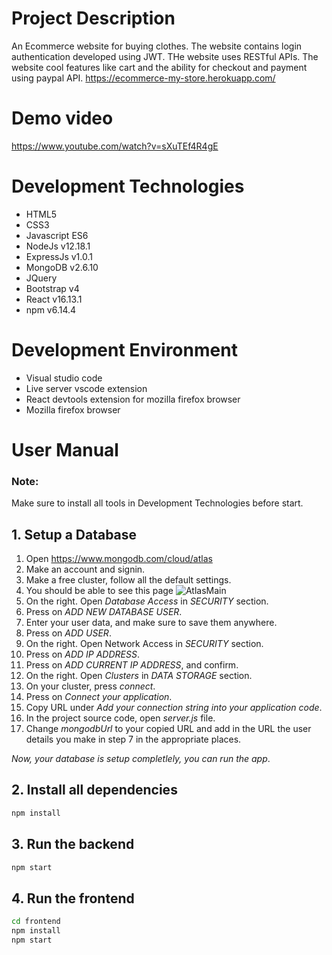 # Project Description
An Ecommerce website for buying clothes. The website contains login authentication developed using JWT. THe website uses RESTful APIs. The website cool features like cart and the ability for checkout and payment using paypal API.
https://ecommerce-my-store.herokuapp.com/


# Demo video

https://www.youtube.com/watch?v=sXuTEf4R4gE

# Development Technologies
* HTML5
* CSS3
* Javascript ES6
* NodeJs v12.18.1
* ExpressJs v1.0.1
* MongoDB v2.6.10
* JQuery
* Bootstrap v4
* React v16.13.1
* npm v6.14.4

# Development Environment
* Visual studio code
* Live server vscode extension
* React devtools extension for mozilla firefox browser
* Mozilla firefox browser

# User Manual
### Note: 
Make sure to install all tools in Development Technologies before start.

## 1. Setup a Database
1. Open https://www.mongodb.com/cloud/atlas
2. Make an account and signin.
3. Make a free cluster, follow all the default settings.
4. You should be able to see this page
![AtlasMain](https://i.imgur.com/Paqktd2.png)
5. On the right. Open *Database Access* in *SECURITY* section.
6. Press on *ADD NEW DATABASE USER*.
7. Enter your user data, and make sure to save them anywhere.
8. Press on *ADD USER*.
9. On the right. Open Network Access in *SECURITY* section.
10. Press on *ADD IP ADDRESS*.
11. Press on *ADD CURRENT IP ADDRESS*, and confirm.
12. On the right. Open *Clusters* in *DATA STORAGE* section.
13. On your cluster, press *connect*.
14. Press on *Connect your application*.
15. Copy URL under *Add your connection string into your application code*.
16. In the project source code, open *server.js* file.
17. Change *mongodbUrl* to your copied URL and add in the URL the user details you make in step 7 in the appropriate places.

*Now, your database is setup completlely, you can run the app*.
## 2. Install all dependencies
```sh
npm install
```
## 3. Run the backend
```sh
npm start
```
## 4. Run the frontend
```sh
cd frontend
npm install
npm start
```

